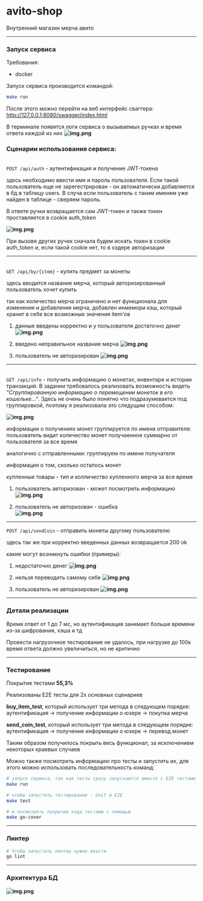# avito-shop
Внутренний магазин мерча авито
___
### Запуск сервиса

Требования:
- docker

Запуск сервиса производится командой:
```bash
make run
```
После этого можно перейти на веб интерфейс сваггера:
<http://127.0.0.1:8080/swagger/index.html>

В терминале появятся логи сервиса о вызываемых ручках и время ответа каждой из них
**![img.png](imgs/img12.png)**

### Сценарии использования сервиса:

\
`POST /api/auth` - аутентификация и получение JWT-токена

здесь необходимо ввести имя и пароль пользователя.
Если такой пользователь еще не зарегестрирован - он автоматически добавляется в бд в таблицу users.
В случа если пользователь с таким именем уже найден в таблице - сверяем пароль.

В ответе ручки возвращается сам JWT-токен и
также токен проставляется в cookie auth_token

**![img.png](imgs/img11.png)**

При вызове других ручек сначала будем искать токен в cookie auth_token
и, если такой cookie нет, то в хэдере авторизации
___
\
`GET /api/by/{item}` - купить предмет за монеты

здесь вводится название мерча, который авторизированный пользователь хочет купить

так как количество мерча ограничено и нет функционала для изменения и добавления мерча, добавлен инмемори кэш, который хранит в себе 
все возможные значения item'ов

1. данные введены корректно и у пользователя достаточно денег
**![img.png](imgs/img.png)**



2. введено неправильное название мерча
**![img.png](imgs/img1.png)**



3. пользователь не авторизирован
   **![img.png](imgs/img3.png)**
___
\
`GET /api/info` - получить информацию о монетах, инвентаре и истории транзакций.
В задании требовалось реализовать возможность видеть _"Сгруппированную информацию о перемещении монеток в его кошельке..."_.
Здесь не очень было понятно что подразумевается под группировкой, поэтому я реализовала это следущим способом:


**![img.png](imgs/img4.png)**

информации о получениях монет группируется по имени отправителя: пользователь видит количество монет получаенное суммарно от пользователя за все время

аналогично с отправленными: группируем по имени получателя 

информация о том, сколько осталось монет

купленные товары - тип и колличество купленного мерча за все время

1. пользователь авторизован - может посмотреть информацию
**![img.png](imgs/img5.png)** 


2. пользователь не авторизован - ошибка \
**![img.png](imgs/img6.png)**

___

`POST /api/sendCoin` - отправить монеты другому пользователю

здесь так же при корректно введенных данных возвращается 200 ok

какие могут возникнуть ошибки (примеры):

1. недостаточно денег
   **![img.png](imgs/img7.png)**

2. нельзя переводить самому себе
   **![img.png](imgs/img8.png)**

3. пользователь не авторизирован
   **![img.png](imgs/img9.png)**

___
### Детали реализации

Время ответ от 1 до 7 мс, но аутентификация занимает больше времени из-за шифрования, хэша и тд

Провести нагрузочное тестирование не удалось, при нагрузке до 100к время ответа должно увеличиться, но не критично 

___
### Тестирование

Покрытие тестами **55,3%**

Реализованы E2E тесты для 2х основных сценариев

**buy_item_test**, который использует три метода в следующем порядке: аутентификация -> получение информации о юзере -> покупка мерча

**send_coin_test**, который использует три метода в следующем порядке: аутентификация -> получение информации о юзере -> перевод монет

Таким образом получилось покрыть весь функционал, за исключением некоторых краевых случаев

Можно также посмотреть информацию про тесты и запустить их, для этого можно использовать последовательность команд:

```bash
# запуск сервиса, так как тесты сразу запускаются вместе с Е2Е тестами
make run

# чтобы запустить тестирование - Unit и E2E
make test

# и посмотреть покрытие кода тестами с помощью 
make go-cover
```

___
### Линтер

```bash
# Чтобы запустить линтер нужно ввести
go lint
```
___
### Архитектура БД

**![img.png](imgs/img10.png)**

